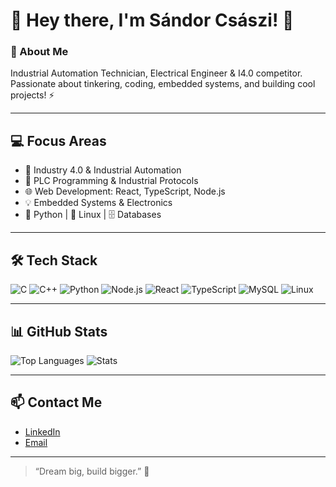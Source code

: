 # 👋 Hey there, I'm Sándor Császi! 🚀

### 🌟 About Me
Industrial Automation Technician, Electrical Engineer & I4.0 competitor.  
Passionate about tinkering, coding, embedded systems, and building cool projects! ⚡️

---

## 💻 Focus Areas
- 🔧 Industry 4.0 & Industrial Automation  
- 🤖 PLC Programming & Industrial Protocols  
- 🌐 Web Development: React, TypeScript, Node.js  
- 💡 Embedded Systems & Electronics  
- 🐍 Python | 🐧 Linux | 🗄️ Databases

---

## 🛠️ Tech Stack
![C](https://img.shields.io/badge/C-%2300599C?style=flat&logo=c) 
![C++](https://img.shields.io/badge/C++-%2300599C?style=flat&logo=c%2B%2B) 
![Python](https://img.shields.io/badge/Python-%2314354C?style=flat&logo=python) 
![Node.js](https://img.shields.io/badge/Node.js-%23339933?style=flat&logo=node.js) 
![React](https://img.shields.io/badge/React-%2361DAFB?style=flat&logo=react) 
![TypeScript](https://img.shields.io/badge/TypeScript-%23007ACC?style=flat&logo=typescript) 
![MySQL](https://img.shields.io/badge/MySQL-%234479A1?style=flat&logo=mysql) 
![Linux](https://img.shields.io/badge/Linux-%23FCC624?style=flat&logo=linux)  

---

## 📊 GitHub Stats
![Top Languages](https://github-readme-stats.vercel.app/api/top-langs/?username=sandorcsaszi&layout=compact&theme=radical)
![Stats](https://github-readme-stats.vercel.app/api?username=sandorcsaszi&show_icons=true&theme=radical)

---

## 📫 Contact Me
- [LinkedIn](https://www.linkedin.com/in/sandorcsaszi)  
- [Email](mailto:csaszi.sandor@edu.bme.hu)

---

> “Dream big, build bigger.” 🚀
